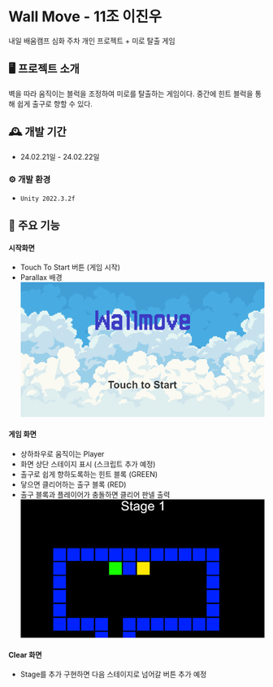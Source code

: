 # Wall Move - 11조 이진우
내일 배움캠프 심화 주차 개인 프로젝트 + 미로 탈출 게임


## 🖥️ 프로젝트 소개
벽을 따라 움직이는 블럭을 조정하여 미로를 탈출하는 게임이다. 중간에 힌트 블럭을 통해 쉽게 출구로 향할 수 있다.
<br>

## 🕰️ 개발 기간
* 24.02.21일 - 24.02.22일

### ⚙️ 개발 환경
- `Unity 2022.3.2f`

## 📌 주요 기능
#### 시작화면
- Touch To Start 버튼 (게임 시작)
- Parallax 배경
![poster](./WallMove.PNG)

#### 게임 화면
- 상하좌우로 움직이는 Player
- 화면 상단 스테이지 표시 (스크립트 추가 예정)
- 출구로 쉽게 향하도록하는 힌트 블록 (GREEN)
- 닿으면 클리어하는 출구 블록 (RED)
- 출구 블록과 플레이어가 충돌하면 클리어 판넬 출력
![poster](./Stage1.PNG)

#### Clear 화면 
- Stage를 추가 구현하면 다음 스테이지로 넘어갈 버튼 추가 예정
